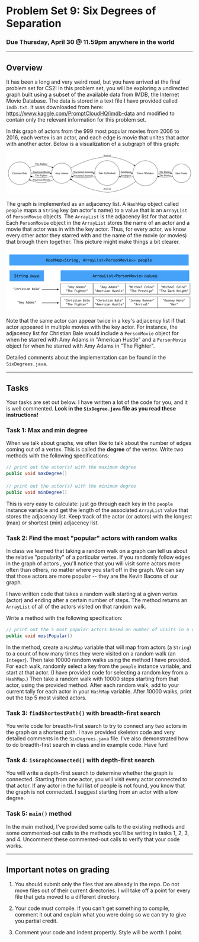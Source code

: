 # Problem Set 9: Six Degrees of Separation

### Due Thursday, April 30 @ 11.59pm anywhere in the world

---

## Overview

It has been a long and very weird road, but you have arrived at the final problem set for CS2! In this problem set, you will be exploring a undirected graph built using a subset of the available data from IMDB, the Internet Movie Database. The data is stored in a text file I have provided called `imdb.txt`. It was downloaded from here: https://www.kaggle.com/PromptCloudHQ/imdb-data and modified to contain only the relevant information for this problem set.

In this graph of actors from the 999 most popular movies from 2006 to 2016, each vertex is an actor, and each edge is movie that unites that actor with another actor. Below is a visualization of a subgraph of this graph:

![picture](imdb.png)

The graph is implemented as an adjacency list. A `HashMap` object called `people` maps a `String` key (an actor's name) to a value that is an `ArrayList` of `PersonMovie` objects. The `ArrayList` is the adjacency list for that actor. Each `PersonMovie` object in the `ArrayList` stores the name of an actor and a movie that actor was in with the key actor. Thus, for every actor, we know every other actor they starred with and the name of the movie (or movies) that brough them together. This picture might make things a bit clearer. 

![diagram](diagram.png)


Note that the same actor can appear twice in a key's adjacency list if that actor appeared in multiple movies with the key actor. For instance, the adjacency list for Christian Bale would include a `PersonMovie` object for when he starred with Amy Adams in "American Hustle" and a `PersonMovie` object for when he starred with Amy Adams in "The Fighter".

Detailed comments about the implementation can be found in the `SixDegrees.java`.

---
## Tasks

Your tasks are set out below. I have written a lot of the code for you, and it is well commented. **Look in the `SixDegree.java` file as you read these instructions!**


### Task 1: Max and min degree
When we talk about graphs, we often like to talk about the number of edges coming out of a vertex. This is called the **degree** of the vertex. Write two methods with the following specifications:

```java
// print out the actor(s) with the maximum degree
public void maxDegree()

// print out the actor(s) with the minimum degree
public void minDegree()
```

This is very easy to calculate: just go through each key in the `people` instance variable and get the length of the associated `ArrayList` value that stores the adjacency list. Keep track of the actor (or actors) with the longest (max) or shortest (min) adjacency list.

### Task 2: Find the most "popular" actors with random walks
In class we learned that taking a random walk on a graph can tell us about the relative "popularity" of a particular vertex. If you randomly follow edges in the graph of actors , you'll notice that you will visit some actors more often than others, no matter where you start off in the graph. We can say that those actors are more popular -- they are the Kevin Bacons of our graph. 

I have written code that takes a random walk starting at a given vertex (actor) and ending after a certain number of steps. The method returns an `ArrayList` of all of the actors visited on that random walk. 

Write a method with the following specification:

```java
// print out the 5 most popular actors based on number of visits in a random walk
public void mostPopular()
```

In the method, create a `HashMap` variable that will map from actors (a `String`) to a count of how many times they were visited on a random walk (an `Integer`). Then take 10000 random walks using the method I have provided. For each walk, randomly select a key from the `people` instance variable, and start at that actor. (I have provided code for selecting a random key from a `HashMap`.) Then take a random walk with 10000 steps starting from that actor, using the provided method. After each random walk, add to your current tally for each actor in your `HashMap` variable. After 10000 walks, print out the top 5 most visited actors.

### Task 3:  `findShortestPath()` with breadth-first search
You write code for breadth-first search to try to connect any two actors in the graph on a shortest path. I have provided skeleton code and very detailed comments in the `SixDegrees.java` file. I've also demonstrated how to do breadth-first search in class and in example code. Have fun!

### Task 4: `isGraphConnected()` with depth-first search
You will write a depth-first search to determine whether the graph is connected. Starting from one actor, you will visit every actor connected to that actor. If any actor in the full list of people is not found, you know that the graph is not connected. I suggest starting from an actor with a low degree.

### Task 5: `main()` method
In the main method, I've provided some calls to the existing methods and some commented-out calls to the methods you'll be writing in tasks 1, 2, 3, and 4. Uncomment these commented-out calls to verify that your code works. 

--- 

## Important notes on grading

1. You should submit only the files that are already in the repo. Do not move files out of their current directories. I will take off a point for every file that gets moved to a different directory.

2. Your code must compile. If you can't get something to compile, comment it out and explain what you were doing so we can try to give you partial credit.

3. Comment your code and indent propertly. Style will be worth 1 point.

